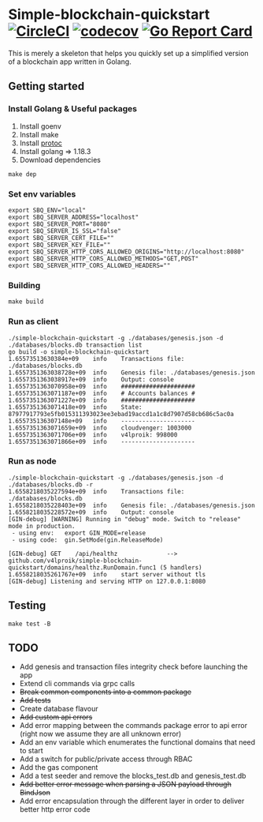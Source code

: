 # Simple-blockchain-quickstart [![CircleCI](https://dl.circleci.com/status-badge/img/gh/v4lproik/simple-blockchain-quickstart/tree/master.svg?style=shield)](https://dl.circleci.com/status-badge/redirect/gh/v4lproik/simple-blockchain-quickstart/tree/master) [![codecov](https://codecov.io/gh/v4lproik/simple-blockchain-quickstart/branch/master/graph/badge.svg?token=LBUG7Y80Q9)](https://codecov.io/gh/v4lproik/simple-blockchain-quickstart) [![Go Report Card](https://goreportcard.com/badge/github.com/v4lproik/simple-blockchain-quickstart)](https://goreportcard.com/report/github.com/v4lproik/simple-blockchain-quickstart)
This is merely a skeleton that helps you quickly set up a simplified version of a blockchain app written in Golang.
## Getting started
### Install Golang & Useful packages
1. Install goenv
2. Install make
3. Install [protoc](https://grpc.io/docs/protoc-installation/)
4. Install golang => 1.18.3
5. Download dependencies
```
make dep
```
### Set env variables  
```
export SBQ_ENV="local"
export SBQ_SERVER_ADDRESS="localhost"
export SBQ_SERVER_PORT="8080"
export SBQ_SERVER_IS_SSL="false"
export SBQ_SERVER_CERT_FILE=""
export SBQ_SERVER_KEY_FILE=""
export SBQ_SERVER_HTTP_CORS_ALLOWED_ORIGINS="http://localhost:8080"
export SBQ_SERVER_HTTP_CORS_ALLOWED_METHODS="GET,POST"
export SBQ_SERVER_HTTP_CORS_ALLOWED_HEADERS=""
```
### Building  
```
make build
```
### Run as client
```
./simple-blockchain-quickstart -g ./databases/genesis.json -d ./databases/blocks.db transaction list
go build -o simple-blockchain-quickstart
1.65573513630384e+09    info    Transactions file: ./databases/blocks.db
1.6557351363038728e+09  info    Genesis file: ./databases/genesis.json
1.6557351363038917e+09  info    Output: console
1.6557351363070958e+09  info    #####################
1.6557351363071187e+09  info    # Accounts balances #
1.6557351363071227e+09  info    #####################
1.6557351363071418e+09  info    State: 87977917793e5fb015311393023ee3ebad19accd1a1c8d7907d58cb686c5ac0a
1.655735136307148e+09   info    ---------------------
1.6557351363071659e+09  info    cloudvenger: 1003000
1.6557351363071706e+09  info    v4lproik: 998000
1.6557351363071866e+09  info    ---------------------
```
### Run as node
```
./simple-blockchain-quickstart -g ./databases/genesis.json -d ./databases/blocks.db -r
1.6558218035227594e+09  info    Transactions file: ./databases/blocks.db
1.6558218035228403e+09  info    Genesis file: ./databases/genesis.json
1.6558218035228572e+09  info    Output: console
[GIN-debug] [WARNING] Running in "debug" mode. Switch to "release" mode in production.
 - using env:   export GIN_MODE=release
 - using code:  gin.SetMode(gin.ReleaseMode)

[GIN-debug] GET    /api/healthz              --> github.com/v4lproik/simple-blockchain-quickstart/domains/healthz.RunDomain.func1 (5 handlers)
1.6558218035261767e+09  info    start server without tls
[GIN-debug] Listening and serving HTTP on 127.0.0.1:8080
```
## Testing
```
make test -B
```
## TODO
 - Add genesis and transaction files integrity check before launching the app
 - Extend cli commands via grpc calls  
 - ~~Break common components into a common package~~
 - ~~Add tests~~
 - Create database flavour
 - ~~Add custom api errors~~
 - Add error mapping between the commands package error to api error (right now we assume they are all unknown error)
 - Add an env variable which enumerates the functional domains that need to start
 - Add a switch for public/private access through RBAC
 - Add the gas component
 - Add a test seeder and remove the blocks_test.db and genesis_test.db
 - ~~Add better error message when parsing a JSON payload through BindJson~~
 - Add error encapsulation through the different layer in order to deliver better http error code
